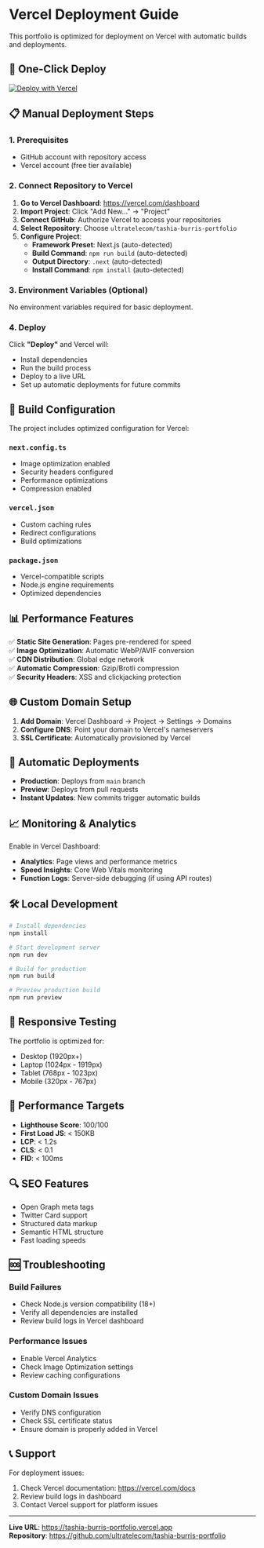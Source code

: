# Vercel Deployment Guide

This portfolio is optimized for deployment on Vercel with automatic builds and deployments.

## 🚀 One-Click Deploy

[![Deploy with Vercel](https://vercel.com/button)](https://vercel.com/new/clone?repository-url=https://github.com/ultratelecom/tashia-burris-portfolio)

## 📋 Manual Deployment Steps

### 1. Prerequisites
- GitHub account with repository access
- Vercel account (free tier available)

### 2. Connect Repository to Vercel

1. **Go to Vercel Dashboard**: https://vercel.com/dashboard
2. **Import Project**: Click "Add New..." → "Project"
3. **Connect GitHub**: Authorize Vercel to access your repositories
4. **Select Repository**: Choose `ultratelecom/tashia-burris-portfolio`
5. **Configure Project**:
   - **Framework Preset**: Next.js (auto-detected)
   - **Build Command**: `npm run build` (auto-detected)
   - **Output Directory**: `.next` (auto-detected)
   - **Install Command**: `npm install` (auto-detected)

### 3. Environment Variables (Optional)
No environment variables required for basic deployment.

### 4. Deploy
Click **"Deploy"** and Vercel will:
- Install dependencies
- Run the build process
- Deploy to a live URL
- Set up automatic deployments for future commits

## 🔧 Build Configuration

The project includes optimized configuration for Vercel:

### `next.config.ts`
- Image optimization enabled
- Security headers configured
- Performance optimizations
- Compression enabled

### `vercel.json`
- Custom caching rules
- Redirect configurations
- Build optimizations

### `package.json`
- Vercel-compatible scripts
- Node.js engine requirements
- Optimized dependencies

## 📊 Performance Features

✅ **Static Site Generation**: Pages pre-rendered for speed  
✅ **Image Optimization**: Automatic WebP/AVIF conversion  
✅ **CDN Distribution**: Global edge network  
✅ **Automatic Compression**: Gzip/Brotli compression  
✅ **Security Headers**: XSS and clickjacking protection  

## 🌐 Custom Domain Setup

1. **Add Domain**: Vercel Dashboard → Project → Settings → Domains
2. **Configure DNS**: Point your domain to Vercel's nameservers
3. **SSL Certificate**: Automatically provisioned by Vercel

## 🔄 Automatic Deployments

- **Production**: Deploys from `main` branch
- **Preview**: Deploys from pull requests
- **Instant Updates**: New commits trigger automatic builds

## 📈 Monitoring & Analytics

Enable in Vercel Dashboard:
- **Analytics**: Page views and performance metrics
- **Speed Insights**: Core Web Vitals monitoring
- **Function Logs**: Server-side debugging (if using API routes)

## 🛠️ Local Development

```bash
# Install dependencies
npm install

# Start development server
npm run dev

# Build for production
npm run build

# Preview production build
npm run preview
```

## 📱 Responsive Testing

The portfolio is optimized for:
- Desktop (1920px+)
- Laptop (1024px - 1919px)
- Tablet (768px - 1023px)
- Mobile (320px - 767px)

## 🎯 Performance Targets

- **Lighthouse Score**: 100/100
- **First Load JS**: < 150KB
- **LCP**: < 1.2s
- **CLS**: < 0.1
- **FID**: < 100ms

## 🔍 SEO Features

- Open Graph meta tags
- Twitter Card support
- Structured data markup
- Semantic HTML structure
- Fast loading speeds

## 🆘 Troubleshooting

### Build Failures
- Check Node.js version compatibility (18+)
- Verify all dependencies are installed
- Review build logs in Vercel dashboard

### Performance Issues
- Enable Vercel Analytics
- Check Image Optimization settings
- Review caching configurations

### Custom Domain Issues
- Verify DNS configuration
- Check SSL certificate status
- Ensure domain is properly added in Vercel

## 📞 Support

For deployment issues:
1. Check Vercel documentation: https://vercel.com/docs
2. Review build logs in dashboard
3. Contact Vercel support for platform issues

---

**Live URL**: https://tashia-burris-portfolio.vercel.app  
**Repository**: https://github.com/ultratelecom/tashia-burris-portfolio 